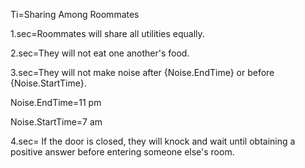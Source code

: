 Ti=Sharing Among Roommates

1.sec=Roommates will share all utilities equally.   

2.sec=They will not eat one another's food. 

3.sec=They will not make noise after {Noise.EndTime} or before {Noise.StartTime}. 

Noise.EndTime=11 pm

Noise.StartTime=7 am

4.sec= If the door is closed, they will knock and wait until obtaining a positive answer before entering someone else's room.
